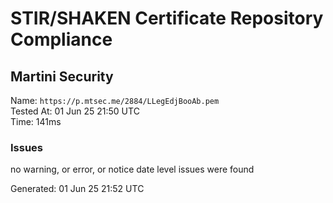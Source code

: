 # STIR/SHAKEN Certificate Repository Compliance

## Martini Security

Name: `https://p.mtsec.me/2884/LLegEdjBooAb.pem`\
Tested At: 01 Jun 25 21:50 UTC\
Time: 141ms

### Issues

no warning, or error, or notice date level issues were found

Generated: 01 Jun 25 21:52 UTC